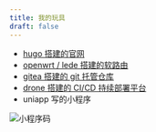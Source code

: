 ```yaml
---
title: 我的玩具
draft: false
---
```


- <a href="https://soarch.top" target=“_blank”>hugo 搭建的官网</a>
- <a href="https://lede.soarch.top" target="_blank">openwrt / lede 搭建的软路由</a>
- <a href="https://git.soarch.top" target="_blank">gitea 搭建的 git 托管仓库</a>
- <a href="https://ci.soarch.top" target="_blank">drone 搭建的 CI/CD 持续部署平台</a>
- uniapp 写的小程序

![小程序码](https://oss.soarch.top/mpcode.jpg)
